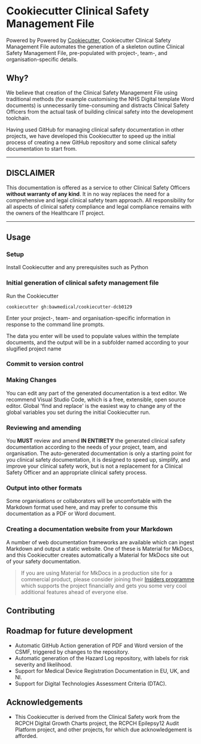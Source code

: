 # Cookiecutter Clinical Safety Management File 

Powered by Powered by [Cookiecutter](https://github.com/cookiecutter), Cookiecutter Clinical Safety Management File automates the generation of a skeleton outline Clinical Safety Management File, pre-populated with project-, team-, and organisation-specific details.

## Why?

We believe that creation of the Clinical Safety Management File using traditional methods (for example customising the NHS Digital template Word documents) is unnecessarily time-consuming and distracts Clinical Safety Officers from the actual task of building clinical safety into the development toolchain.

Having used GitHub for managing clinical safety documentation in other projects, we have developed this Cookiecutter to speed up the initial process of creating a new GitHub repository and some clinical safety documentation to start from.

-----
## DISCLAIMER

This documentation is offered as a service to other Clinical Safety Officers **without warranty of any kind**. It in no way replaces the need for a comprehensive and legal clinical safety team approach. All responsibility for all aspects of clinical safety compliance and legal compliance remains with the owners of the Healthcare IT project.

-----
## Usage

### Setup 
Install Cookiecutter and any prerequisites such as Python

### Initial generation of clinical safety management file

Run the Cookiecutter
```shell
cookiecutter gh:bawmedical/cookiecutter-dcb0129
```

Enter your project-, team- and organisation-specific information in response to the command line prompts.

The data you enter will be used to populate values within the template documents, and the output will be in a subfolder named according to your slugified project name

### Commit to version control

### Making Changes

You can edit any part of the generated documentation is a text editor. We recommend Visual Studio Code, which is a free, extensible, open source editor. Global 'find and replace' is the easiest way to change any of the global variables you set during the initial Cookiecutter run.

### Reviewing and amending

You **MUST** review and amend **IN ENTIRETY** the generated clinical safety documentation according to the needs of your project, team, and organisation. The auto-generated documentation is only a starting point for you clinical safety documentation, it is designed to speed up, simplify, and improve your clinical safety work, but is not a replacement for a Clinical Safety Officer and an appropriate clinical safety process.


### Output into other formats

Some organisations or collaborators will be uncomfortable with the Markdown format used here, and may prefer to consume this documentation as a PDF or Word document.

### Creating a documentation website from your Markdown

A number of web documentation frameworks are available which can ingest Markdown and output a static website. One of these is Material for MkDocs, and this Cookiecutter creates automatically a Material for MkDocs site out of your safety documentation.

> If you are using Material for MkDocs in a production site for a commercial product, please consider joining their [Insiders programme](https://squidfunk.github.io/mkdocs-material/insiders/) which supports the project financially and gets you some very cool additional features ahead of everyone else.

## Contributing

## Roadmap for future development

* Automatic GitHub Action generation of PDF and Word version of the CSMF, triggered by changes to the repository.
* Automatic generation of the Hazard Log repository, with labels for risk severity and likelihood.
* Support for Medical Device Registration Documentation in EU, UK, and NI.
* Support for Digital Technologies Assessment Criteria (DTAC).


## Acknowledgements

* This Cookiecutter is derived from the Clinical Safety work from the RCPCH Digital Growth Charts project, the RCPCH Epilepsy12 Audit Platform project, and other projects, for which due acknowledgement is afforded.

